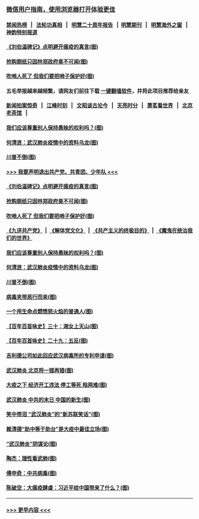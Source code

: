 ### [微信用户指南，使用浏览器打开体验更佳](https://github.com/gfw-breaker/banned-news1/blob/master/indexes/wechat-guide.md?t=0)
#### [禁闻热榜](热点新闻.md?t=0)  &nbsp;&nbsp;|&nbsp;&nbsp; [法轮功真相](https://github.com/gfw-breaker/truth/blob/master/README.md?t=0) &nbsp;&nbsp;|&nbsp;&nbsp; [明慧二十周年报告](https://github.com/gfw-breaker/mh-reports/blob/master/README.md?t=0) &nbsp;&nbsp;|&nbsp;&nbsp;[明慧期刊](https://github.com/gfw-breaker/mh-qikan) &nbsp;&nbsp;|&nbsp;&nbsp; [明慧海外之窗](https://github.com/gfw-breaker/mh-news/blob/master/README.md?t=0) &nbsp;&nbsp;|&nbsp;&nbsp; [神韵特别报道](https://github.com/gfw-breaker/mh-news/blob/master/shenyun.md?t=0)
#### [《刘伯温碑记》点明避开瘟疫的真言(图)](../pages/p4/922344.md?t=02081055) 
#### [抢购厕纸只因林郑政府臭不可闻(图)](../pages/p4/922342.md?t=02081055) 
#### [吹哨人死了 但我们要把哨子保护好(图)](../pages/p4/922341.md?t=02081055) 
#### 五毛举报越来越频繁，请网友们前往下载 [一键翻墙软件](https://github.com/gfw-breaker/ssr-accounts)，并将此项目推荐给亲友
#### [新闻拍案惊奇](https://github.com/gfw-breaker/banned-news1/blob/master/pages/link4.md) &nbsp;&nbsp;|&nbsp;&nbsp; [江峰时刻](https://github.com/gfw-breaker/banned-news1/blob/master/pages/link4.md) &nbsp;&nbsp;|&nbsp;&nbsp; [文昭谈古论今](https://github.com/gfw-breaker/banned-news1/blob/master/pages/link4.md) &nbsp;&nbsp;|&nbsp;&nbsp; [天亮时分](https://github.com/gfw-breaker/banned-news1/blob/master/pages/link4.md) &nbsp;&nbsp;|&nbsp;&nbsp; [萧茗看世界](https://github.com/gfw-breaker/banned-news1/blob/master/pages/link4.md) &nbsp;&nbsp;|&nbsp;&nbsp; [北京老茶馆](https://github.com/gfw-breaker/banned-news1/blob/master/pages/link4.md) &nbsp;&nbsp;|&nbsp;&nbsp; 
#### [我们应该尊重别人保持愚昧的权利吗？(图)](../pages/p4/922340.md?t=02081055) 
#### [何清涟：武汉肺炎疫情中的资料乌龙(图)](../pages/p4/922336.md?t=02081055) 
#### [川普不倒(图)](../pages/p4/922213.md?t=02081055) 
#### [>>> 我要声明退出共产党、共青团、少年队 <<<](https://github.com/begood0513/goodnews/blob/master/quit/letter.md) 
#### [《刘伯温碑记》点明避开瘟疫的真言(图)](../pages/p4/922344.md?t=02081055) 
#### [抢购厕纸只因林郑政府臭不可闻(图)](../pages/p4/922342.md?t=02081055) 
#### [吹哨人死了 但我们要把哨子保护好(图)](../pages/p4/922341.md?t=02081055) 
#### [《九评共产党》](https://github.com/begood0513/9ping.md/blob/master/README.md) &nbsp;|&nbsp; [《解体党文化》](../../../../jtdwh.md/blob/master/README.md)  &nbsp;|&nbsp; [《共产主义的终极目的》](../../../../gczydzjmd.md/blob/master/README.md) &nbsp;|&nbsp; [《魔鬼在统治我们的世界》](../../../../mgztzwmdsj.md/blob/master/README.md) 
#### [我们应该尊重别人保持愚昧的权利吗？(图)](../pages/p4/922340.md?t=02081055) 
#### [何清涟：武汉肺炎疫情中的资料乌龙(图)](../pages/p4/922336.md?t=02081055) 
#### [川普不倒(图)](../pages/p4/922213.md?t=02081055) 
#### [病毒夹带恶行而来(图)](../pages/p4/922335.md?t=02081055) 
#### [一个用生命点燃愤怒火焰的普通人(图)](../pages/p4/922337.md?t=02081055) 
#### [【百年百首咏史】三十：湘女上天山(图)](../pages/p4/922323.md?t=02081055) 
#### [【百年百首咏史】二十九：五反(图)](../pages/p4/922316.md?t=02081055) 
#### [吉利德公司如此回应武汉病毒所的专利申请(图)](../pages/p4/922230.md?t=02081055) 
#### [武汉肺炎 北京将一错再错(图)](../pages/p4/922222.md?t=02081055) 
#### [大疫之下 经济开工违法 停工等死 陷两难(图)](../pages/p4/922217.md?t=02081055) 
#### [武汉肺炎 中共的末日 中国的新生(图)](../pages/p4/922215.md?t=02081055) 
#### [笑中带泪 “武汉肺炎”的“新苏联笑话”(图)](../pages/p4/922212.md?t=02081055) 
#### [赖清德“助中等于助台”是大疫中最佳立场(图)](../pages/p4/922211.md?t=02081055) 
#### [“武汉肺炎”阴谋论(图)](../pages/p4/922125.md?t=02081055) 
#### [陶杰：理性看武肺(图)](../pages/p4/922122.md?t=02081055) 
#### [傅申奇：中共病毒(图)](../pages/p4/922121.md?t=02081055) 
#### [陈破空：大瘟疫肆虐：习近平给中国带来了什么？(图)](../pages/p4/922113.md?t=02081055) 

----
#### [ >>> 更早内容 <<< ](../indexes/p4-earlier.md)
